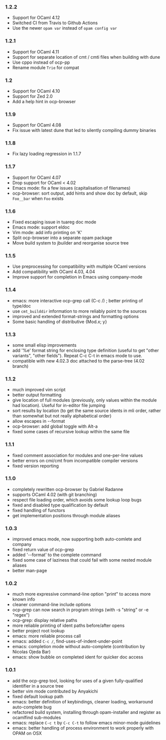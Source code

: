 ### 1.2.2

* Support for OCaml 4.12
* Switched CI from Travis to Github Actions
* Use the newer `opam var` instead of `opam config var`

### 1.2.1

* Support for OCaml 4.11
* Support for separate location of cmt / cmti files when building with dune
* Use cppo instead of ocp-pp
* Rename module `Trie` for compat

### 1.2

* Support for OCaml 4.10
* Support for Zed 2.0
* Add a help hint in ocp-browser

### 1.1.9
* Support for OCaml 4.08
* Fix issue with latest dune that led to silently compiling dummy binaries

### 1.1.8
* Fix lazy loading regression in 1.1.7

### 1.1.7
* Support for OCaml 4.07
* Drop support for OCaml < 4.02
* Emacs mode: fix a few issues (capitalisation of filenames)
* ocp-browser: sort output, add hints and show doc by default, skip `Foo__bar`
  when `Foo` exists

### 1.1.6
* Fixed escaping issue in tuareg doc mode
* Emacs mode: support eldoc
* Vim mode: add info printing on 'K'
* Split ocp-browser into a separate opam package
* Move build system to jbuilder and reorganise source tree

### 1.1.5
* Use preprocessing for compatibility with multiple OCaml versions
* Add compatibility with OCaml 4.03, 4.04
* Improve support for completion in Emacs using company-mode

### 1.1.4
* emacs: more interactive ocp-grep call (C-c /) ; better printing of type/doc
* use `cmt_builddir` information to more reliably point to the sources
* improved and extended format-strings and formatting options
* Some basic handling of distributive {Mod.x; y}

### 1.1.3
* some small elisp improvements
* add '%e' format string for enclosing type definition (useful to get "other
  variants", "other fields"). Repeat C-c C-t in emacs mode to use.
* compatible with new 4.02.3 doc attached to the parse-tree (4.02 branch)

### 1.1.2
* much improved vim script
* better output formatting
* give location of full modules (previously, only values within the module had
  location). Useful for in-editor file jumping
* sort results by location (to get the same source idents in mli order, rather
  than somewhat but not really alphabetical order)
* allow escapes in --format
* ocp-browser: add global toggle with Alt-a
* fixed some cases of recursive lookup within the same file

### 1.1.1
* fixed comment association for modules and one-per-line values
* better errors on cmi/cmt from incompatible compiler versions
* fixed version reporting

### 1.1.0
* completely rewritten ocp-browser by Gabriel Radanne
* supports OCaml 4.02 (with git branching)
* respect file loading order, which avoids some lookup loop bugs
* fixed and disabled type qualification by default
* fixed handling of functors
* get implementation positions through module aliases

### 1.0.3
* improved emacs mode, now supporting both auto-comlete and company
* fixed return value of ocp-grep
* added '--format' to the complete command
* fixed some case of laziness that could fail with some nested module aliases
* better man-page

### 1.0.2
* much more expressive command-line option "print" to access more known info
* cleaner command-line include options
* ocp-grep can now search in program strings (with -s "string" or -e "regex")
* ocp-grep: display relative paths
* more reliable printing of ident paths before/after opens
* better project root lookup
* emacs: more reliable process call
* emacs: added `C-c /`, find-uses-of-indent-under-point
* emacs: completion mode without auto-complete (contribution by Nicolas Ojeda Bar)
* emacs: show bubble on completed ident for quicker doc access

### 1.0.1
* add the ocp-grep tool, looking for uses of a given fully-qualified identifier in a source tree
* better vim mode contributed by Anyakichi
* fixed default lookup path
* emacs: better definition of keybindings, cleaner loading, workaround auto-complete bug
* refactored build system, installing through opam-installer and register as ocamlfind sub-modules
* emacs: replace `C-c t` by `C-c C-t` to follow emacs minor-mode guidelines
* emacs: better handling of process environment to work properly with OPAM on OSX
